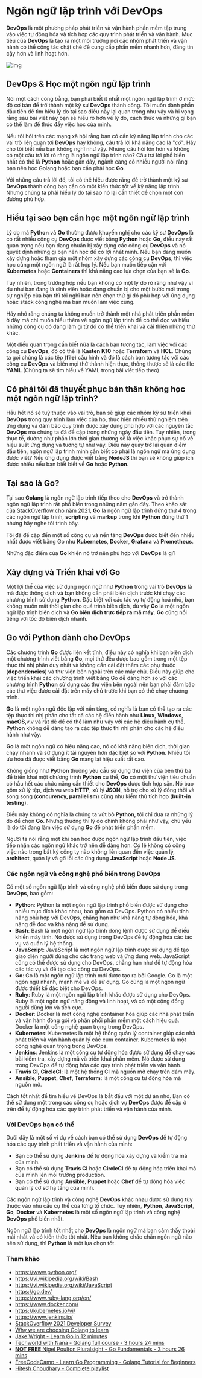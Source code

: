 # Ngôn ngữ lập trình với DevOps

**DevOps** là một phương pháp phát triển và vận hành phần mềm tập trung vào việc tự động hóa và tích hợp các quy trình phát triển và vận hành. Mục tiêu của **DevOps** là tạo ra một môi trường nơi các nhóm phát triển và vận hành có thể cộng tác chặt chẽ để cung cấp phần mềm nhanh hơn, đáng tin cậy hơn và linh hoạt hơn.

![img](../Image/Programming-Languages.jpg)

## DevOps & Học một ngôn ngữ lập trình

Nói một cách công bằng, bạn phải biết ít nhất một ngôn ngữ lập trình ở mức độ cơ bản để trở thành một kỹ sư **DevOps** thành công. Tôi muốn dành phần đầu tiên để tìm hiểu lý do tại sao điều này lại quan trọng như vậy và hi vọng rằng sau bài viết này bạn sẽ hiểu rõ hơn về lý do, cách thức và những gì bạn có thể làm để thúc đẩy việc học của mình.

Nếu tôi hỏi trên các mạng xã hội rằng bạn có cần kỹ năng lập trình cho các vai trò liên quan tới **DevOps** hay không, câu trả lời khả năng cao là "*có*". Hãy cho tôi biết nếu bạn không nghĩ như vậy. Nhưng câu hỏi lớn hơn và không có một câu trả lời rõ ràng là ngôn ngữ lập trình nào? Câu trả lời phổ biến nhất có thể là **Python** hoặc gần đây, ngành càng có nhiều người nói rằng bạn nên học Golang hoặc bạn cần phải học **Go**.

Với những câu trả lời đó, tôi có thể hiểu được rằng để trở thành một kỹ sư **DevOps** thành công bạn cần có một kiến thức tốt về kỹ năng lập trình. Nhưng chúng ta phải hiểu lý do tại sao nó lại cần thiết để chọn một con đường phù hợp.

## Hiểu tại sao bạn cần học một ngôn ngữ lập trình

Lý do mà **Python** và **Go** thường được khuyến nghị cho các kỹ sư **DevOps** là có rất nhiều công cụ **DevOps** được viết bằng **Python** hoặc **Go**, điều này rất quan trọng nếu bạn đang chuẩn bị xây dựng các công cụ **DevOps** và nó quyết định những gì bạn nên học để có lợi nhất mình. Nếu bạn đang muốn xây dựng hoặc tham gia một nhóm xây dựng các công cụ **DevOps**, thì việc học cùng một ngôn ngữ là rất hợp lý. Nếu bạn muốn tiếp cận với **Kubernetes** hoặc **Containers** thì khả năng cao lựa chọn của bạn sẽ là **Go**.

Tuy nhiên, trong trường hợp nếu bạn không có một lý do rõ ràng như vậy ví dụ như bạn đang là sinh viên hoặc đang chuẩn bị cho một bước mới trong sự nghiệp của bạn thì tôi nghĩ bạn nên chọn thứ gì đó phù hợp với ứng dụng hoặc stack công nghệ mà bạn muốn làm việc cùng.

Hãy nhớ rằng chúng ta không muốn trở thành một nhà phát triển phần mềm ở đây mà chỉ muốn hiểu thêm về ngôn ngữ lập trình để có thể đọc và hiểu những công cụ đó đang làm gì từ đó có thể triển khai và cải thiện những thứ khác.

Một điều quan trọng cần biết nữa là cách bạn tương tác, làm việc với các công cụ **DevOps**, đó có thể là **Kasten K10** hoặc **Terraform** và **HCL**. Chúng ta gọi chúng là các tệp (**file**) cầu hình và đó là cách bạn tương tác với các công cụ **DevOps** và biến mọi thứ thành hiện thực, thông thược sẽ là các file **YAML** (Chúng ta sẽ tìm hiểu về YAML trong bài viết tiếp theo)

## Có phải tôi đã thuyết phục bản thân không học một ngôn ngữ lập trình?

Hầu hết nó sẽ tuỳ thuộc vào vai trò, bạn sẽ giúp các nhóm kỹ sư triển khai **DevOps** trong quy trình làm việc của họ, thực hiện nhiều thử nghiệm trên ứng dụng và đảm bảo quy trình được xây dựng phù hợp với các nguyên tắc **DevOps** mà chúng ta đã đề cập trong những ngày đầu tiên. Tuy nhiên, trong thực tế, dường như phần lớn thời gian thường sẽ là việc khắc phục sự cố về hiệu suất ứng dụng và tương tự như vậy. Điều này quay trở lại quan điểm dầu tiên, ngôn ngữ lập trình mình cần biết có phải là ngôn ngữ mà ứng dụng được viết? Nếu ứng dụng được viết bằng **NodeJS** thì bạn sẽ không giúp ích được nhiều nếu bạn biết biết về **Go** hoặc **Python**.

## Tại sao là Go?

Tại sao **Golang** là ngôn ngữ lập trình tiếp theo cho **DevOps** và trở thành ngôn ngữ lập trình rất phổ biến trong những năm gần đây. Theo khảo sát của [StackOverflow cho năm 2021](https://insights.stackoverflow.com/survey/2021#section-most-loved-dreaded-and-wanted-programming-scripting-and-markup-languages), **Go** là ngôn ngữ lập trình đứng thứ 4 trong các ngôn ngữ lập trình, **scripting** và **markup** trong khi **Python** đứng thứ 1 nhưng hãy nghe tôi trình bày. 

Tôi đã đề cập đến một số công cụ và nền tảng **DevOps** được biết đến nhiều nhất được viết bằng Go như **Kubernetes**, **Docker**, **Grafana** và **Prometheus**.

Những đặc điểm của **Go** khiến nó trở nên phù hợp với **DevOps** là gì?

## Xây dựng và Triển khai với Go

Một lợi thế của việc sử dụng ngôn ngữ như **Python** trong vai trò **DevOps** là mã được thông dịch và bạn không cần phải biên dịch trước khi chạy các chương trình sử dụng **Python**. Đặc biệt với các tác vụ tự động hoá nhỏ, bạn không muốn mất thời gian cho quá trình biên dịch, dù vậy **Go** là một ngôn ngữ lập trình biên dịch và **Go biên dịch trực tiếp ra mã máy**. **Go** cũng nổi tiếng với tốc độ biên dịch nhanh.

## Go với Python dành cho DevOps

Các chương trình **Go** được liên kết tĩnh, điều này có nghĩa khi bạn biên dịch một chương trình viết bằng **Go**, mọi thứ đều được bao gồm trong một tệp thực thi nhị phân duy nhất và không cần cài đặt thêm các phụ thuộc (**dependencies**) và thư viện bên ngoài trên các máy chủ. Điều này giúp cho việc triển khai các chương trình viết bằng Go dễ dàng hơn so với các chương trình **Python** sử dụng các thư viện bên ngoài nên bạn phải đảm bảo các thư việc được cài đặt trên máy chủ trước khi bạn có thể chạy chương trình.

**Go** là một ngôn ngữ độc lập với nền tảng, có nghĩa là bạn có thể tạo ra các tệp thực thi nhị phân cho tất cả các hệ điền hành như **Linux**, **Windows**, **macOS**,v.v và rất dễ để có thể làm như vậy với các hệ điều hành cụ thể. **Python** không dễ dàng tạo ra các tệp thực thi nhị phân cho các hệ điều hành như vậy.

**Go** là một ngôn ngữ có hiệu năng cao, nó có khả năng biên dịch, thời gian chạy nhanh và sử dụng ít tài nguyên hơn đặc biệt so với **Python**. Nhiều tối ưu hóa đã được viết bằng **Go** mang lại hiệu suất rất cao.

Không giống như **Python** thường yêu cầu sử dụng thư viện của bên thứ ba để triển khai một chương trình **Python** cụ thể, **Go** có một thư viện tiêu chuẩn có hầu hết các chức năng cần thiết cho **DevOps** được tích hợp sẵn. Nó bao gồm xử lý tệp, dịch vụ web **HTTP**, xử lý **JSON**, hỗ trợ cho xử lý đồng thời và song song (**concurency, parallelism**) cũng như kiểm thử tích hợp (**built-in testing**).

Điều này không có nghĩa là chúng ta vứt bỏ **Python**, tôi chỉ đưa ra những lý do để chọn **Go**. Nhưng thường thì lý do chính không phải như vậy, chủ yếu là do tôi đang làm việc sử dụng **Go** để phát triển phần mềm.

Người ta nói rằng một khi bạn học được ngôn ngữ lập trình đầu tiên, việc tiếp nhận các ngôn ngữ khác trở nên dễ dàng hơn. Có lẽ không có công việc nào trong bất kỳ công ty nào không liên quan đến việc quản lý, **architect**, quản lý và gỡ lỗi các ứng dụng **JavaScript** hoặc **Node JS**.

### Các ngôn ngữ và công nghệ phổ biến trong DevOps

Có một số ngôn ngữ lập trình và công nghệ phổ biến được sử dụng trong **DevOps**, bao gồm:

- **Python**: Python là một ngôn ngữ lập trình phổ biến được sử dụng cho nhiều mục đích khác nhau, bao gồm cả DevOps. Python có nhiều tính năng phù hợp với DevOps, chẳng hạn như khả năng tự động hóa, khả năng dễ đọc và khả năng dễ sử dụng.
- **Bash**: Bash là một ngôn ngữ lập trình dòng lệnh được sử dụng để điều khiển máy tính. Nó được sử dụng trong DevOps để tự động hóa các tác vụ và quản lý hệ thống.
- **JavaScript**: JavaScript là một ngôn ngữ lập trình được sử dụng để tạo giao diện người dùng cho các trang web và ứng dụng web. JavaScript cũng có thể được sử dụng cho DevOps, chẳng hạn như để tự động hóa các tác vụ và để tạo các công cụ DevOps.
- **Go**: Go là một ngôn ngữ lập trình mới được tạo ra bởi Google. Go là một ngôn ngữ nhanh, mạnh mẽ và dễ sử dụng. Go cũng là một ngôn ngữ được thiết kế đặc biệt cho DevOps.
- **Ruby**: Ruby là một ngôn ngữ lập trình khác được sử dụng cho DevOps. Ruby là một ngôn ngữ năng động và linh hoạt, và có một cộng đồng người dùng lớn và tích cực.
- **Docker**: Docker là một công nghệ container hóa giúp các nhà phát triển và vận hành đóng gói và phân phối phần mềm một cách hiệu quả. Docker là một công nghệ quan trọng trong DevOps.
- **Kubernetes**: Kubernetes là một hệ thống quản lý container giúp các nhà phát triển và vận hành quản lý các cụm container. Kubernetes là một công nghệ quan trọng trong DevOps.
- **Jenkins**: Jenkins là một công cụ tự động hóa được sử dụng để chạy các bài kiểm tra, xây dựng mã và triển khai phần mềm. Nó được sử dụng trong DevOps để tự động hóa các quy trình phát triển và vận hành.
- **Travis CI**, **CircleCI**: là một hệ thống CI mã nguồn mở chạy trên đám mây.
- **Ansible**, **Puppet**, **Chef**, **Terraform**: là một công cụ tự động hóa mã nguồn mở.

Cách tốt nhất để tìm hiểu về DevOps là bắt đầu với một dự án nhỏ. Bạn có thể sử dụng một trong các công cụ hoặc dịch vụ **DevOps** được đề cập ở trên để tự động hóa các quy trình phát triển và vận hành của mình.

### Với DevOps bạn có thể

Dưới đây là một số ví dụ về cách bạn có thể sử dụng **DevOps** để tự động hóa các quy trình phát triển và vận hành của mình:

- Bạn có thể sử dụng **Jenkins** để tự động hóa xây dựng và kiểm tra mã của mình.
- Bạn có thể sử dụng **Travis CI** hoặc **CircleCI** để tự động hóa triển khai mã của mình lên môi trường production.
- Bạn có thể sử dụng **Ansible**, **Puppet** hoặc **Chef** để tự động hóa việc quản lý cơ sở hạ tầng của mình.

Các ngôn ngữ lập trình và công nghệ **DevOps** khác nhau được sử dụng tùy thuộc vào nhu cầu cụ thể của từng tổ chức. Tuy nhiên, **Python**, **JavaScript**, **Go**, **Docker** và **Kubernetes** là một số ngôn ngữ lập trình và công nghệ **DevOps** phổ biến nhất.

Ngôn ngữ lập trình tốt nhất cho **DevOps** là ngôn ngữ mà bạn cảm thấy thoải mái nhất và có kiến thức tốt nhất. Nếu bạn không chắc chắn ngôn ngữ nào nên sử dụng, thì **Python** là một lựa chọn tốt.

### Tham khảo

- https://www.python.org/
- https://vi.wikipedia.org/wiki/Bash
- https://vi.wikipedia.org/wiki/JavaScript
- https://go.dev/
- https://www.ruby-lang.org/en/
- https://www.docker.com/
- https://kubernetes.io/vi/
- https://www.jenkins.io/
- [StackOverflow 2021 Developer Survey](https://insights.stackoverflow.com/survey/2021)
- [Why we are choosing Golang to learn](https://www.youtube.com/watch?v=7pLqIIAqZD4&t=9s)
- [Jake Wright - Learn Go in 12 minutes](https://www.youtube.com/watch?v=C8LgvuEBraI&t=312s)
- [Techworld with Nana - Golang full course - 3 hours 24 mins](https://www.youtube.com/watch?v=yyUHQIec83I)
- [**NOT FREE** Nigel Poulton Pluralsight - Go Fundamentals - 3 hours 26 mins](https://www.pluralsight.com/courses/go-fundamentals)
- [FreeCodeCamp - Learn Go Programming - Golang Tutorial for Beginners](https://www.youtube.com/watch?v=YS4e4q9oBaU&t=1025s)
- [Hitesh Choudhary - Complete playlist](https://www.youtube.com/playlist?list=PLRAV69dS1uWSR89FRQGZ6q9BR2b44Tr9N)
